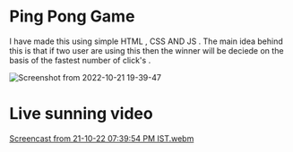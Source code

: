 
# Ping Pong Game 


I have  made  this using simple HTML , CSS AND JS . The main idea behind this is that if  two user are using this then the winner will be deciede on the 
basis of  the fastest number of click's .


![Screenshot from 2022-10-21 19-39-47](https://user-images.githubusercontent.com/105157723/197218834-733c391d-adf5-4fa9-8c8f-b8a3250c4137.png)

# Live sunning video

[Screencast from 21-10-22 07:39:54 PM IST.webm](https://user-images.githubusercontent.com/105157723/197218959-2edb178e-9fd1-4e5f-9485-a4338a0f9873.webm)
